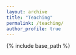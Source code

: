 ```yaml
---
layout: archive
title: "Teaching"
permalink: /teaching/
author_profile: true
---
```


{% include base_path %}

<!-- 

{% for post in site.teaching reversed %}
  {% include archive-single.html %}
{% endfor %} -->
